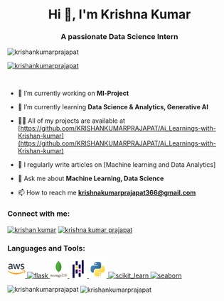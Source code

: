 <h1 align="center">Hi 👋, I'm Krishna Kumar</h1>
<h3 align="center">A passionate Data Science Intern</h3>

<p align="left"> <img src="https://komarev.com/ghpvc/?username=krishankumarprajapat&label=Profile%20views&color=0e75b6&style=flat" alt="krishankumarprajapat" /> </p>

<p align="left"> <a href="https://github.com/ryo-ma/github-profile-trophy"><img src="https://github-profile-trophy.vercel.app/?username=krishankumarprajapat" alt="krishankumarprajapat" /></a> </p>

<p align="left"> <a href="https://twitter.com/" target="blank"><img src="https://img.shields.io/twitter/follow/?logo=twitter&style=for-the-badge" alt="" /></a> </p>

- 🔭 I’m currently working on **Ml-Project**

- 🌱 I’m currently learning **Data Science &  Analytics, Generative AI**

- 👨‍💻 All of my projects are available at [https://github.com/KRISHANKUMARPRAJAPAT/Ai_Learnings-with-Krishan-kumar](https://github.com/KRISHANKUMARPRAJAPAT/Ai_Learnings-with-Krishan-kumar)

- 📝 I regularly write articles on [Machine learning and Data Analytics]

- 💬 Ask me about **Machine Learning, Data Science**

- 📫 How to reach me **krishnakumarprajapat366@gmail.com**

<h3 align="left">Connect with me:</h3>
<p align="left">
<a href="https://www.linkedin.com/in/krishan-kumar-451002262/" target="blank"><img align="center" src="https://raw.githubusercontent.com/rahuldkjain/github-profile-readme-generator/master/src/images/icons/Social/linked-in-alt.svg" alt="krishan kumar" height="30" width="40" /></a>
<a href="https://kaggle.com/krishna kumar prajapat" target="blank"><img align="center" src="https://raw.githubusercontent.com/rahuldkjain/github-profile-readme-generator/master/src/images/icons/Social/kaggle.svg" alt="krishna kumar prajapat" height="30" width="40" /></a>
</p>

<h3 align="left">Languages and Tools:</h3>
<p align="left"> <a href="https://aws.amazon.com" target="_blank" rel="noreferrer"> <img src="https://raw.githubusercontent.com/devicons/devicon/master/icons/amazonwebservices/amazonwebservices-original-wordmark.svg" alt="aws" width="40" height="40"/> </a> <a href="https://flask.palletsprojects.com/" target="_blank" rel="noreferrer"> <img src="https://www.vectorlogo.zone/logos/pocoo_flask/pocoo_flask-icon.svg" alt="flask" width="40" height="40"/> </a> <a href="https://www.mongodb.com/" target="_blank" rel="noreferrer"> <img src="https://raw.githubusercontent.com/devicons/devicon/master/icons/mongodb/mongodb-original-wordmark.svg" alt="mongodb" width="40" height="40"/> </a> <a href="https://pandas.pydata.org/" target="_blank" rel="noreferrer"> <img src="https://raw.githubusercontent.com/devicons/devicon/2ae2a900d2f041da66e950e4d48052658d850630/icons/pandas/pandas-original.svg" alt="pandas" width="40" height="40"/> </a> <a href="https://www.python.org" target="_blank" rel="noreferrer"> <img src="https://raw.githubusercontent.com/devicons/devicon/master/icons/python/python-original.svg" alt="python" width="40" height="40"/> </a> <a href="https://scikit-learn.org/" target="_blank" rel="noreferrer"> <img src="https://upload.wikimedia.org/wikipedia/commons/0/05/Scikit_learn_logo_small.svg" alt="scikit_learn" width="40" height="40"/> </a> <a href="https://seaborn.pydata.org/" target="_blank" rel="noreferrer"> <img src="https://seaborn.pydata.org/_images/logo-mark-lightbg.svg" alt="seaborn" width="40" height="40"/> </a> </p>

<p><img align="left" src="https://github-readme-stats.vercel.app/api/top-langs?username=krishankumarprajapat&show_icons=true&locale=en&layout=compact" alt="krishankumarprajapat" /></p>

<p>&nbsp;<img align="center" src="https://github-readme-stats.vercel.app/api?username=krishankumarprajapat&show_icons=true&locale=en" alt="krishankumarprajapat" /></p>

